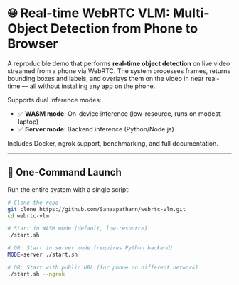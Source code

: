 # 🌐 Real-time WebRTC VLM: Multi-Object Detection from Phone to Browser

A reproducible demo that performs **real-time object detection** on live video streamed from a phone via WebRTC. The system processes frames, returns bounding boxes and labels, and overlays them on the video in near real-time — all without installing any app on the phone.

Supports dual inference modes:
- ✅ **WASM mode**: On-device inference (low-resource, runs on modest laptop)
- ✅ **Server mode**: Backend inference (Python/Node.js)

Includes Docker, ngrok support, benchmarking, and full documentation.

---

## 🚀 One-Command Launch

Run the entire system with a single script:

```bash
# Clone the repo
git clone https://github.com/Sanaapathann/webrtc-vlm.git
cd webrtc-vlm

# Start in WASM mode (default, low-resource)
./start.sh

# OR: Start in server mode (requires Python backend)
MODE=server ./start.sh

# OR: Start with public URL (for phone on different network)
./start.sh --ngrok